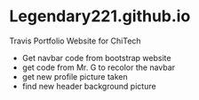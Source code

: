 # Legendary221.github.io
Travis Portfolio Website for ChiTech

- Get navbar code from bootstrap website
- get code from Mr. G to recolor the navbar
- get new profile picture taken
- find new header background picture